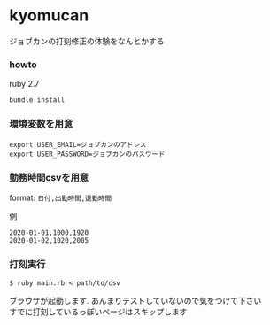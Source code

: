 # kyomucan

ジョブカンの打刻修正の体験をなんとかする

### howto

ruby 2.7

```
bundle install
```

### 環境変数を用意

```
export USER_EMAIL=ジョブカンのアドレス
export USER_PASSWORD=ジョブカンのパスワード
```

### 勤務時間csvを用意

format: `日付,出勤時間,退勤時間`

例
```
2020-01-01,1000,1920
2020-01-02,1020,2005
```

### 打刻実行

```
$ ruby main.rb < path/to/csv
```

ブラウザが起動します. あんまりテストしていないので気をつけて下さい  
すでに打刻しているっぽいページはスキップします
